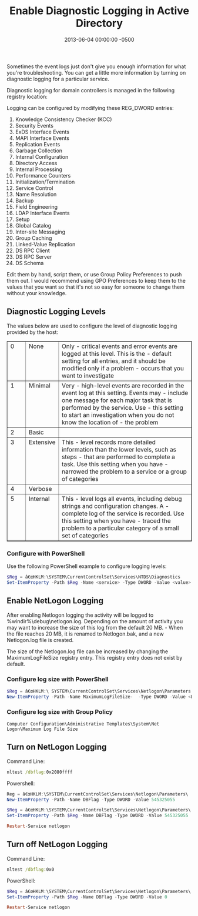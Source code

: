 ﻿---
title:  Enable Diagnostic Logging in Active Directory
date:   2013-06-04 00:00:00 -0500
categories: IT
---

Sometimes the event logs just don't give you enough information for what you're troubleshooting. You can get a little more information by turning on diagnostic logging for a particular service.

Diagnostic logging for domain controllers is managed in the following registry location:

Logging can be configured by modifying these REG_DWORD entries:

1. Knowledge Consistency Checker (KCC)
2. Security Events
3. ExDS Interface Events
4. MAPI Interface Events
5. Replication Events
6. Garbage Collection
7. Internal Configuration
8. Directory Access
9. Internal Processing
10. Performance Counters
11. Initialization/Termination
12. Service Control
13. Name Resolution
14. Backup
15. Field Engineering
16. LDAP Interface Events
17. Setup
18. Global Catalog
19. Inter-site Messaging
20. Group Caching
21. Linked-Value Replication
22. DS RPC Client
23. DS RPC Server
24. DS Schema

Edit them by hand, script them, or use Group Policy Preferences to push them out. I would recommend using GPO Preferences to keep them to the values that you want so that it's not so easy for someone to change them without your knowledge.

## Diagnostic Logging Levels

The values below are used to configure the level of diagnostic logging provided by the host:
<table border="1" cellspacing="0" cellpadding="0">
<tbody>
<tr>
<td valign="top" width="49">0</td>
<td valign="top" width="72">None<b></b></td>
<td valign="top" width="517">Only -  critical events and error events are logged at this level. This is the -  default setting for all entries, and it should be modified only if a problem -  occurs that you want to investigate<b></b></td>
</tr>
<tr>
<td valign="top" width="49">1</td>
<td valign="top" width="72">Minimal</td>
<td valign="top" width="517">Very -  high-level events are recorded in the event log at this setting. Events may -  include one message for each major task that is performed by the service. Use -  this setting to start an investigation when you do not know the location of -  the problem</td>
</tr>
<tr>
<td valign="top" width="49">2</td>
<td valign="top" width="72">Basic</td>
<td valign="top" width="517"></td>
</tr>
<tr>
<td valign="top" width="49">3</td>
<td valign="top" width="72">Extensive</td>
<td valign="top" width="517">This -  level records more detailed information than the lower levels, such as steps -  that are performed to complete a task. Use this setting when you have -  narrowed the problem to a service or a group of categories</td>
</tr>
<tr>
<td valign="top" width="49">4</td>
<td valign="top" width="72">Verbose</td>
<td valign="top" width="517"></td>
</tr>
<tr>
<td valign="top" width="49">5</td>
<td valign="top" width="72">Internal</td>
<td valign="top" width="517">This -  level logs all events, including debug strings and configuration changes. A -  complete log of the service is recorded. Use this setting when you have -  traced the problem to a particular category of a small set of categories</td>
</tr>
</tbody>
</table>

### Configure with PowerShell

Use the following PowerShell example to configure logging levels:

```powershell
$Reg = â€œHKLM:\SYSTEM\CurrentControlSet\Services\NTDS\Diagnostics
Set-ItemProperty -Path $Reg -Name <service> -Type DWORD -Value <value>
```

## Enable NetLogon Logging

After enabling Netlogon logging the activity will be logged to %windir%\debug\netlogon.log. Depending on the amount of activity you may want to increase the size of this log from the default 20 MB. - When the file reaches 20 MB, it is renamed to Netlogon.bak, and a new Netlogon.log file is created.

The size of the Netlogon.log file can be increased by changing the MaximumLogFileSize registry entry. This registry entry does not exist by default.

### Configure log size with PowerShell

```powershell
$Reg = â€œHKLM:\ SYSTEM\CurrentControlSet\Services\Netlogon\Parameters
New-ItemProperty -Path -Name MaximumLogFileSize-  -Type DWORD -Value <Log-Size>
```

### Configure log size with Group Policy

```text
Computer Configuration\Administrative Templates\System\Net Logon\Maximum Log File Size
```

## Turn on NetLogon Logging

Command Line:

```cmd
nltest /dbflag:0x2080ffff
```

Powershell:

```powershell
Reg = â€œHKLM:\SYSTEM\CurrentControlSet\Services\Netlogon\Parameters\
New-ItemProperty -Path -Name DBFlag -Type DWORD -Value 545325055

$Reg = â€œHKLM:\SYSTEM\CurrentControlSet\Services\Netlogon\Parameters\
Set-ItemProperty -Path $Reg -Name DBFlag -Type DWORD -Value 545325055

Restart-Service netlogon
```

## Turn off NetLogon Logging

Command Line:

```cmd
nltest /dbflag:0x0
```

PowerShell:

```powershell
$Reg = â€œHKLM:\SYSTEM\CurrentControlSet\Services\Netlogon\Parameters\
Set-ItemProperty -Path $Reg -Name DBFlag -Type DWORD -Value 0

Restart-Service netlogon
```
